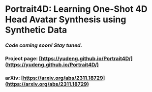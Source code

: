# Portrait4D: Learning One-Shot 4D Head Avatar Synthesis using Synthetic Data

### _Code coming soon! Stay tuned._

### Project page: [https://yudeng.github.io/Portrait4D/](https://yudeng.github.io/Portrait4D/)

### arXiv: [https://arxiv.org/abs/2311.18729](https://arxiv.org/abs/2311.18729)

